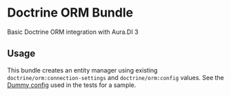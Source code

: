 # Doctrine ORM Bundle
Basic Doctrine ORM integration with Aura.DI 3

## Usage
This bundle creates an entity manager using existing `doctrine/orm:connection-settings` and `doctrine/orm:config` values. See the [Dummy config](https://github.com/mattwellss/Doctrine_ORM_Bundle/blob/894c1f76667c735d433bdac02741e9c2e605e497/tests/integration/Dummy/config/Common.php) used in the tests for a sample.

